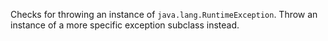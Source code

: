 
Checks for throwing an instance of `java.lang.RuntimeException`. Throw an instance of a more
specific exception subclass instead.

